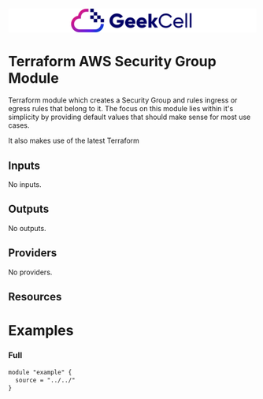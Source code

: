 <!-- BEGIN_TF_DOCS -->
[![Geek Cell GmbH](https://raw.githubusercontent.com/geekcell/template-terraform-module/main/docs/assets/logo.svg)](https://www.geekcell.io/)

<!--
Comment in these badges if they apply to the repository.

### Code Quality
[![License](https://img.shields.io/github/license/geekcell/terraform-aws-security-group)](https://github.com/geekcell/terraform-aws-security-group/blob/master/LICENSE)
[![GitHub release (latest tag)](https://img.shields.io/github/v/release/geekcell/terraform-aws-security-group?logo=github&sort=semver)](https://github.com/geekcell/terraform-aws-security-group/releases)
[![Release](https://github.com/geekcell/terraform-aws-security-group/actions/workflows/release.yaml/badge.svg)](https://github.com/geekcell/terraform-aws-security-group/actions/workflows/release.yaml)
[![Validate](https://github.com/geekcell/terraform-aws-security-group/actions/workflows/validate.yaml/badge.svg)](https://github.com/geekcell/terraform-aws-security-group/actions/workflows/validate.yaml)
[![Lint](https://github.com/geekcell/terraform-aws-security-group/actions/workflows/linter.yaml/badge.svg)](https://github.com/geekcell/terraform-aws-security-group/actions/workflows/linter.yaml)

### Security
[![Infrastructure Tests](https://www.bridgecrew.cloud/badges/github/geekcell/terraform-aws-security-group/general)](https://www.bridgecrew.cloud/link/badge?vcs=github&fullRepo=geekcell%2Fterraform-aws-security-group&benchmark=INFRASTRUCTURE+SECURITY)

#### Cloud
[![Infrastructure Tests](https://www.bridgecrew.cloud/badges/github/geekcell/terraform-aws-security-group/cis_aws)](https://www.bridgecrew.cloud/link/badge?vcs=github&fullRepo=geekcell%2Fterraform-aws-security-group&benchmark=CIS+AWS+V1.2)
[![Infrastructure Tests](https://www.bridgecrew.cloud/badges/github/geekcell/terraform-aws-security-group/cis_aws_13)](https://www.bridgecrew.cloud/link/badge?vcs=github&fullRepo=geekcell%2Fterraform-aws-security-group&benchmark=CIS+AWS+V1.3)
[![Infrastructure Tests](https://www.bridgecrew.cloud/badges/github/geekcell/terraform-aws-security-group/cis_azure)](https://www.bridgecrew.cloud/link/badge?vcs=github&fullRepo=geekcell%2Fterraform-aws-security-group&benchmark=CIS+AZURE+V1.1)
[![Infrastructure Tests](https://www.bridgecrew.cloud/badges/github/geekcell/terraform-aws-security-group/cis_azure_13)](https://www.bridgecrew.cloud/link/badge?vcs=github&fullRepo=geekcell%2Fterraform-aws-security-group&benchmark=CIS+AZURE+V1.3)
[![Infrastructure Tests](https://www.bridgecrew.cloud/badges/github/geekcell/terraform-aws-security-group/cis_gcp)](https://www.bridgecrew.cloud/link/badge?vcs=github&fullRepo=geekcell%2Fterraform-aws-security-group&benchmark=CIS+GCP+V1.1)

##### Container
[![Infrastructure Tests](https://www.bridgecrew.cloud/badges/github/geekcell/terraform-aws-security-group/cis_kubernetes_16)](https://www.bridgecrew.cloud/link/badge?vcs=github&fullRepo=geekcell%2Fterraform-aws-security-group&benchmark=CIS+KUBERNETES+V1.6)
[![Infrastructure Tests](https://www.bridgecrew.cloud/badges/github/geekcell/terraform-aws-security-group/cis_eks_11)](https://www.bridgecrew.cloud/link/badge?vcs=github&fullRepo=geekcell%2Fterraform-aws-security-group&benchmark=CIS+EKS+V1.1)
[![Infrastructure Tests](https://www.bridgecrew.cloud/badges/github/geekcell/terraform-aws-security-group/cis_gke_11)](https://www.bridgecrew.cloud/link/badge?vcs=github&fullRepo=geekcell%2Fterraform-aws-security-group&benchmark=CIS+GKE+V1.1)
[![Infrastructure Tests](https://www.bridgecrew.cloud/badges/github/geekcell/terraform-aws-security-group/cis_kubernetes)](https://www.bridgecrew.cloud/link/badge?vcs=github&fullRepo=geekcell%2Fterraform-aws-security-group&benchmark=CIS+KUBERNETES+V1.5)

#### Data protection
[![Infrastructure Tests](https://www.bridgecrew.cloud/badges/github/geekcell/terraform-aws-security-group/soc2)](https://www.bridgecrew.cloud/link/badge?vcs=github&fullRepo=geekcell%2Fterraform-aws-security-group&benchmark=SOC2)
[![Infrastructure Tests](https://www.bridgecrew.cloud/badges/github/geekcell/terraform-aws-security-group/pci)](https://www.bridgecrew.cloud/link/badge?vcs=github&fullRepo=geekcell%2Fterraform-aws-security-group&benchmark=PCI-DSS+V3.2)
[![Infrastructure Tests](https://www.bridgecrew.cloud/badges/github/geekcell/terraform-aws-security-group/pci_dss_v321)](https://www.bridgecrew.cloud/link/badge?vcs=github&fullRepo=geekcell%2Fterraform-aws-security-group&benchmark=PCI-DSS+V3.2.1)
[![Infrastructure Tests](https://www.bridgecrew.cloud/badges/github/geekcell/terraform-aws-security-group/iso)](https://www.bridgecrew.cloud/link/badge?vcs=github&fullRepo=geekcell%2Fterraform-aws-security-group&benchmark=ISO27001)
[![Infrastructure Tests](https://www.bridgecrew.cloud/badges/github/geekcell/terraform-aws-security-group/nist)](https://www.bridgecrew.cloud/link/badge?vcs=github&fullRepo=geekcell%2Fterraform-aws-security-group&benchmark=NIST-800-53)
[![Infrastructure Tests](https://www.bridgecrew.cloud/badges/github/geekcell/terraform-aws-security-group/hipaa)](https://www.bridgecrew.cloud/link/badge?vcs=github&fullRepo=geekcell%2Fterraform-aws-security-group&benchmark=HIPAA)
[![Infrastructure Tests](https://www.bridgecrew.cloud/badges/github/geekcell/terraform-aws-security-group/fedramp_moderate)](https://www.bridgecrew.cloud/link/badge?vcs=github&fullRepo=geekcell%2Fterraform-aws-security-group&benchmark=FEDRAMP+%28MODERATE%29)

-->

# Terraform AWS Security Group Module

Terraform module which creates a Security Group and rules ingress or egress
rules that belong to it. The focus on this module lies within it's simplicity
by providing default values that should make sense for most use cases.

It also makes use of the latest Terraform

## Inputs

No inputs.

## Outputs

No outputs.

## Providers

No providers.

## Resources


# Examples
### Full
```hcl
module "example" {
  source = "../../"
}
```
<!-- END_TF_DOCS -->
